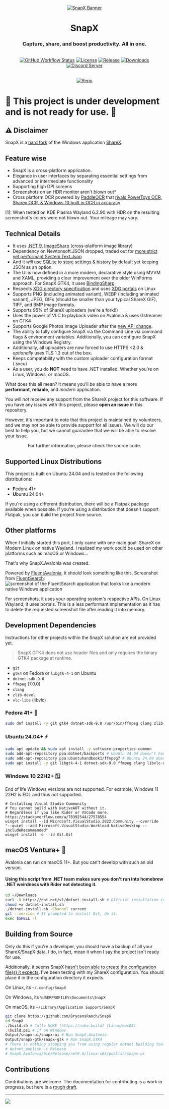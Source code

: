 <p align="center"><a href="https://github.com/BrycensRanch/SnapX/blob/351bd299dfec4fe20b630900319b61060b606eb3/.github/Logo"><img src="./Linux.png" alt="SnapX Banner"/></a></p>
<h1 align="center">SnapX</h1>
<h3 align="center">Capture, share, and boost productivity. All in one.</h3>
<br>
<div align="center">
  <a href="https://github.com/BrycensRanch/SnapX/actions/workflows/build.yml"><img src="https://img.shields.io/github/actions/workflow/status/BrycensRanch/SnapX/build.yml?branch=develop&label=Build&cacheSeconds=3600" alt="GitHub Workflow Status"/></a>
  <a href="./LICENSE.md"><img src="https://img.shields.io/github/license/BrycensRanch/SnapX?label=License&color=brightgreen&cacheSeconds=3600" alt="License"/></a>
  <a href="https://github.com/BrycensRanch/SnapX/releases/latest"><img src="https://img.shields.io/github/v/release/BrycensRanch/SnapX?label=Release&color=brightgreen&cacheSeconds=3600" alt="Release"/></a>
  <a href="https://github.com/BrycensRanch/SnapX/blob/351bd299dfec4fe20b630900319b61060b606eb3/.github/Logo"><img src="https://img.shields.io/github/downloads/BrycensRanch/SnapX/total?label=Downloads&cacheSeconds=3600" alt="Downloads"/></a>
  <a href="https://discord.gg/ys3ZCzttVQ"><img src="https://img.shields.io/discord/1267996919922430063?label=Discord&cacheSeconds=3600" alt="Discord Server"/></a>
</div>
<br>
<p align="center"><a href="https://github.com/BrycensRanch/SnapX"><img src="https://getsharex.com/img/ShareX_Screenshot.png" alt="Repo"/></a></p>

# :construction: This project is under development and is not ready for use. :construction:

## :warning: Disclaimer

SnapX is a [hard fork](https://producingoss.com/en/forks.html) of the Windows application [ShareX](https://github.com/ShareX/ShareX).

## Feature wise

- SnapX is a cross-platform application.
- Elegance in user interfaces by separating essential settings from advanced or intermediate functionality
- Supporting high DPI screens
- Screenshots on an HDR monitor aren't blown out*
- Cross platform OCR powered by [PaddleOCR](https://github.com/PaddlePaddle/PaddleOCR/blob/main/README_en.md) that [rivals PowerToys OCR, Sharex OCR, & Windows 10 built in OCR in accuracy](https://toon-beerten.medium.com/ocr-comparison-tesseract-versus-easyocr-vs-paddleocr-vs-mmocr-a362d9c79e66)

[1]: When tested on KDE Plasma Wayland 6.2.90 with HDR on the resulting screenshot's colors were not blown out. Your mileage may vary.

## Technical Details

- It uses [.NET 9](https://learn.microsoft.com/en-us/dotnet/core/whats-new/dotnet-9/overview), [ImageSharp](https://docs.sixlabors.com/articles/imagesharp/?tabs=tabid-1) (cross-platform image library)
- Dependency on Newtonsoft.JSON dropped, traded out for [more strict yet performant System.Text.Json](https://dev.to/samira_talebi_cca34ce28b8/newtonsoftjson-vs-systemtextjson-in-net-80-which-should-you-choose-26a3)
- And it *will* use [SQLite](https://www.sqlite.org/about.html) to [store settings & history](https://github.com/BrycensRanch/SnapX/issues/28) by default yet keeping JSON as an option.
- The UI is now defined in a more modern, declarative style using MVVM and XAML, providing a clear improvement over the older WinForms approach. For SnapX.GTK4, it uses [BindingSharp](https://github.com/BrycensRanch/BindingSharp)
- Respects [XDG directory specification](https://specifications.freedesktop.org/basedir-spec/latest/) and uses [XDG portals](https://flatpak.github.io/xdg-desktop-portal/) on Linux
- Supports PNG (including animated variant), WEBP (including animated variant), JPEG, GIFs (should be smaller than your typical ShareX GIF), TIFF, and BMP image formats.
- Supports 95% of ShareX uploaders (we're a fork!!)
- Uses the power of VLC to playback video on Avalonia & uses Gstreamer on GTK4
- Supports Google Photos Image Uploader after the [new API change](https://developers.googleblog.com/en/google-photos-picker-api-launch-and-library-api-updates/).
- The ability to fully configure SnapX via the Command Line via command flags & environment variables. Additionally, you can configure SnapX using the Windows Registry.
- Additionally, all uploaders are now forced to use HTTPS <2.0 & *optionally* uses TLS 1.3 out of the box.
- Keeps compatability with the custom uploader configuration format (.sxcu)
- As a user, you do **NOT** need to have .NET installed. Whether you're on Linux, Windows, or macOS.

What does this all mean? It means you'll be able to have a more **performant**, **reliable**, and *modern* application.

You will *not* receive any support from the ShareX project for this software.
If you have any issues with this project, please **open an issue** in this repository.

However, it's important to note that this project is maintained by volunteers,
and we may not be able to provide support for all issues.
We will do our best to help you, but we cannot guarantee that we will be able to resolve your issue.

<p align="center"> For further information, please check the source code.</p>

## Supported Linux Distributions

This project is built on Ubuntu 24.04 and is tested on the following distributions:

- **F**edora 41+
- **U**buntu 24.04+

If you're using a different distribution, there will be a Flatpak package available when possible. If you're using a distribution that doesn't support Flatpak, you can build the project from source.

## Other platforms

When I initially started this port, I only came with one main goal: ShareX on Modern Linux on native Wayland.
I realized my work could be used on other platforms such as macOS or Windows...

That's why SnapX.Avalonia was created.

Powered by [FluentAvalonia](https://github.com/amwx/FluentAvalonia), it *should* look something like this.
Screenshot from [FluentSearch](https://github.com/adirh3/Fluent-Search): ![screenshot of the FluentSearch application that looks like a modern native Windows application](.github/image.png)

For screenshots, it uses your operating system's respective APIs. On Linux Wayland, it uses portals. This is a less performant implementation as it has to delete the requested screenshot file after reading it into memory.

## Development Dependencies

Instructions for other projects within the SnapX solution are not provided yet.

> SnapX.GTK4 does not use header files and only requires the binary GTK4 package at runtime.

- `git`
- `gtk4` on Fedora or `libgtk-4-1` on Ubuntu
- `dotnet-sdk-9.0`
- `ffmpeg` (7.0.0)
- `clang`
- `zlib-devel`
- `vlc-libs` (libvlc)
### Fedora 41+ 🌟

```bash
sudo dnf install -y git gtk4 dotnet-sdk-9.0 /usr/bin/ffmpeg clang zlib-devel @c-development @development-libs vlc-libs
```

### Ubuntu 24.04+ ⚡

```bash
sudo apt update && sudo apt install -y software-properties-common
sudo add-apt-repository ppa:dotnet/backports # Ubuntu 24.04 doesn't have .NET 9 packaged. Do not add this PPA on Ubuntu 24.10+
sudo add-apt-repository ppa:ubuntuhandbook1/ffmpeg7 # Ubuntu 24.04 doesn't have FFMPEG 7 packaged.
sudo apt install -y git libgtk-4-1 dotnet-sdk-9.0 ffmpeg clang libvlc-dev
```

### Windows 10 22H2+ 🪟

End of life Windows versions are not supported. For example, Windows 11 22H2 is EOL and thus not supported.

```shell
# Installing Visual Studio Community
# You cannot build with NativeAOT without it.
# Regardless if you like Rider or VSCode more. https://stackoverflow.com/a/78392544/27578554
winget install --id Microsoft.VisualStudio.2022.Community --override "--quiet --add Microsoft.VisualStudio.Workload.NativeDesktop --includeRecommended"
winget install -e --id Git.Git
```

## macOS Ventura+ 🍎

Avalonia can run on macOS 11+. But you can't develop with such an old version.

#### Using this script from .NET team makes sure you don't run into homebrew .NET weirdness with Rider not detecting it.

```zsh
cd ~/Downloads
curl -O https://dot.net/v1/dotnet-install.sh # Official installation script from .NET team
chmod +x dotnet-install.sh
./dotnet-install.sh -Channel current
git --version # If prompted to install Git, do it.
exec $SHELL -l
```

## Building from Source

Only do this if you're a developer, you should have a backup of all your ShareX/SnapX data.
I do, in fact, mean it when I say the project isn't ready for use.

Additionally, it seems SnapX [hasn't been able to create the configuration file(s) it expects](https://github.com/BrycensRanch/SnapX/issues/66).
I've been testing with my ShareX configuration. You should place it in the configuration directory it expects.

On Linux, its `~/.config/SnapX`

On Windows, its `%USERPROFILE%\Documents\SnapX`

On macOS, its `~/Library/Application Support/SnapX`

```bash
git clone https://github.com/BrycensRanch/SnapX
cd SnapX
./build.sh # Calls NUKE (https://nuke.build) (Linux/macOS)
.\build.ps1 # If on Windows
Output/snapx-ui/snapx-ui # Run SnapX.Avalonia
Output/snapx-gtk/snapx-gtk # Run SnapX.GTK4
# There is nothing stopping you from using regular dotnet building tools
# dotnet publish -c Release
# SnapX.Avalonia/bin/Release/net9.0/linux-x64/publish/snapx-ui
```

## Contributions

Contributions are welcome. The documentation for contributing is a work in progress, but here is a [rough draft](./.github/CONTRIBUTING.md).

---

![](https://media1.tenor.com/m/2x6aLHHOUGcAAAAC/programming-windows-forms.gif)
